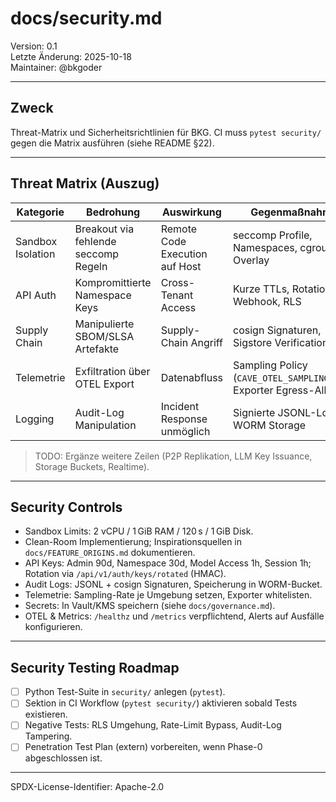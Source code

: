 # docs/security.md

Version: 0.1  
Letzte Änderung: 2025-10-18  
Maintainer: @bkgoder

---

## Zweck
Threat-Matrix und Sicherheitsrichtlinien für BKG. CI muss `pytest security/` gegen die Matrix ausführen (siehe README §22).

---

## Threat Matrix (Auszug)

| Kategorie | Bedrohung | Auswirkung | Gegenmaßnahmen | Tests |
|-----------|-----------|------------|----------------|-------|
| Sandbox Isolation | Breakout via fehlende seccomp Regeln | Remote Code Execution auf Host | seccomp Profile, Namespaces, cgroups, FS Overlay | Integrationstest `tests/security/test_seccomp.py` (TODO) |
| API Auth | Kompromittierte Namespace Keys | Cross-Tenant Access | Kurze TTLs, Rotation Webhook, RLS | `pytest security/test_auth.py` (TODO) |
| Supply Chain | Manipulierte SBOM/SLSA Artefakte | Supply-Chain Angriff | cosign Signaturen, Sigstore Verification | `make sbom`, `make slsa`, `cosign verify` |
| Telemetrie | Exfiltration über OTEL Export | Datenabfluss | Sampling Policy (`CAVE_OTEL_SAMPLING_RATE`), Exporter Egress-Allowlist | Beobachtung via OTEL Smoke Tests (TODO) |
| Logging | Audit-Log Manipulation | Incident Response unmöglich | Signierte JSONL-Logs, WORM Storage | `pytest security/test_audit.py` (TODO) |

> TODO: Ergänze weitere Zeilen (P2P Replikation, LLM Key Issuance, Storage Buckets, Realtime).

---

## Security Controls
- Sandbox Limits: 2 vCPU / 1 GiB RAM / 120 s / 1 GiB Disk.  
- Clean-Room Implementierung; Inspirationsquellen in `docs/FEATURE_ORIGINS.md` dokumentieren.  
- API Keys: Admin 90d, Namespace 30d, Model Access 1h, Session 1h; Rotation via `/api/v1/auth/keys/rotated` (HMAC).  
- Audit Logs: JSONL + cosign Signaturen, Speicherung in WORM-Bucket.  
- Telemetrie: Sampling-Rate je Umgebung setzen, Exporter whitelisten.  
- Secrets: In Vault/KMS speichern (siehe `docs/governance.md`).  
- OTEL & Metrics: `/healthz` und `/metrics` verpflichtend, Alerts auf Ausfälle konfigurieren.

---

## Security Testing Roadmap
- [ ] Python Test-Suite in `security/` anlegen (`pytest`).  
- [ ] Sektion in CI Workflow (`pytest security/`) aktivieren sobald Tests existieren.  
- [ ] Negative Tests: RLS Umgehung, Rate-Limit Bypass, Audit-Log Tampering.  
- [ ] Penetration Test Plan (extern) vorbereiten, wenn Phase-0 abgeschlossen ist.

---

SPDX-License-Identifier: Apache-2.0
